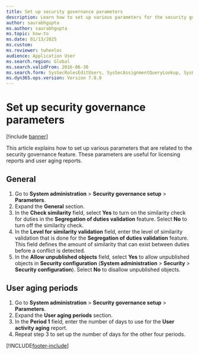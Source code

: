 ```yaml
--- 
title: Set up security governance parameters
description: Learn how to set up various parameters for the security governance module.
author: saurabhgupta
ms.author: saurabhgupta
ms.topic: how-to
ms.date: 01/13/2025
ms.custom:
ms.reviewer: twheeloc
audience: Application User
ms.search.region: Global
ms.search.validFrom: 2016-06-30
ms.search.form: SysSecRolesEditUsers, SysSecAssignmentQueryLookup, SysQueryForm, SysSecRoleExcludeUsers
ms.dyn365.ops.version: Version 7.0.0 
---
```


# Set up security governance parameters

[!include [banner](../includes/banner.md)]

This article explains how to set up various parameters that are related to the security governance feature. These parameters are useful for licensing reports and user aging reports.


## General

1. Go to **System administration** \> **Security governance setup** \> **Parameters**.
1. Expand the **General** section.
1. In the **Check similarity** field, select **Yes** to turn on the similarity check for duties in the **Segregation of duties validation** feature. Select **No** to turn off the similarity check.
1. In the **Level for similarity validation** field, enter the level of similarity validation that is done for the **Segregation of duties validation** feature. This field defines the amount of similarity that can exist between duties before a conflict is detected.
1. In the **Allow unpublished objects** field, select **Yes** to allow unpublished objects in **Security configuration** (**System administration** \> **Security** \> **Security configuration**). Select **No** to disallow unpublished objects.

## User aging periods

1. Go to **System administration** \> **Security governance setup** \> **Parameters**.
1. Expand the **User aging periods** section.
1. In the **Period 1** field, enter the number of days to use for the **User activity aging** report.
1. Repeat step 3 to set up the number of days for the other four periods.

[!INCLUDE[footer-include](../../../includes/footer-banner.md)]

